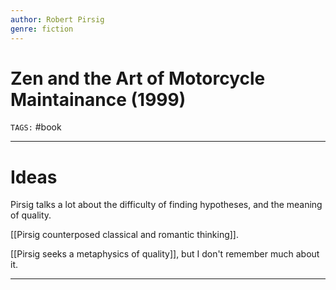 ```yaml
---
author: Robert Pirsig
genre: fiction
---
```

# Zen and the Art of Motorcycle Maintainance (1999)
`TAGS:` #book  

---
# Ideas
Pirsig talks a lot about the difficulty of finding hypotheses, and the meaning of quality. 

[[Pirsig counterposed classical and romantic thinking]]. 

[[Pirsig seeks a metaphysics of quality]], but I don't remember much about it. 



---
